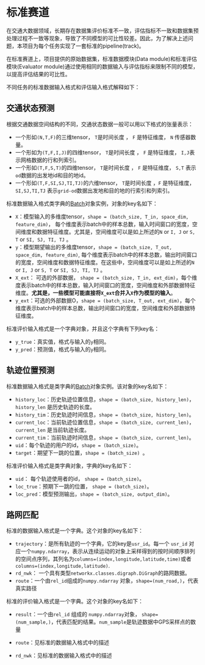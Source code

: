 # 标准赛道

在交通大数据领域，长期存在数据集评价标准不一致，评估指标不一致和数据集预处理过程不一致等现象，导致了不同模型的可比性较差。因此，为了解决上述问题，本项目为每个任务实现了一套标准的pipeline(track)。

在标准赛道上，项目提供的原始数据集，标准数据模块(Data module)和标准评估模块(Evaluator module)通过使用相同的数据输入与评估指标来限制不同的模型，以提高评估结果的可比性。

不同任务的标准数据输入格式和评估输入格式解释如下：

## 交通状态预测

根据交通数据空间结构的不同，交通状态数据一般可以用以下格式的张量表示：

- 一个形如`(N,T,F)`的三维tensor， `T`是时间长度 ， `F` 是特征维度， `N` 传感器数量。
- 一个形如为`(T,F,I,J)`的四维tensor， `T`是时间长度 ， `F` 是特征维度，  `I,J`表示网格数据的行和列索引。
- 一个形如`(T,F,S,T)`的四维tensor， `T`是时间长度 ， `F` 是特征维度，  `S,T` 表示`od`数据的出发地id和目的地id。
- 一个形如`(T,F,SI,SJ,TI,TJ)`的六维tensor， `T`是时间长度 ，`F` 是特征维度，`SI,SJ,TI,TJ` 表示`grid-od`数据出发地和目的地的行索引和列索引。

标准数据输入格式类字典的[Batch](../data/batch.md)对象实例，对象的key名如下：

* `X`：模型输入的多维度tensor，`shape = (batch_size, T_in, space_dim, feature_dim)`， 每个维度表示batch中的样本总数，输入时间窗口的宽度，空间维度和数据特征维度。尤其是，空间维度可以是如上所述的`N` or `I, J` or `S, T` or `SI, SJ, TI, TJ` 。
* `y`：模型期望输出的多维度tensor，`shape = (batch_size, T_out, space_dim, feature_dim)`, 每个维度表示batch中的样本总数，输出时间窗口的宽度，空间维度和数据特征维度。在这些中，空间维度可以是如上所述的`N` or `I, J` or `S, T` or `SI, SJ, TI, TJ` 。
* `X_ext`： 可选的外部数据， `shape = (batch_size, T_in, ext_dim)`，每个维度表示batch中的样本总数，输入时间窗口的宽度，空间维度和外部数据特征维度。**尤其是，一些模型可能直接将`X_ext`合并入`X`作为模型的输入**。
* `y_ext`：可选的外部数据O，`shape = (batch_size, T_out, ext_dim)`，每个维度表示batch中的样本总数，输出时间窗口的宽度，空间维度和外部数据特征维度。

标准评价输入格式是一个字典对象，并且这个字典有下列key名：

- `y_true`：真实值，格式与输入的`y`相同。
- `y_pred`：预测值，格式与输入的`y`相同。

## 轨迹位置预测

标准数据输入格式是类字典的[Batch](../data/batch.md)对象实例。该对象的key名如下：

- `history_loc`：历史轨迹位置信息，`shape = (batch_size, history_len)`，`history_len` 是历史轨迹的长度。
- `history_tim`：历史轨迹时间信息，`shape = (batch_size, history_len)`。
- `current_loc`：当前轨迹位置信息，`shape = (batch_size, current_len)`，`current_len` 是当前轨迹长度。
- `current_tim`：当前轨迹时间信息，`shape = (batch_size, current_len)`。
- `uid`：每个轨迹的用户的id，`shape = (batch_size)`。
- `target`：期望下一跳的位置，`shape = (batch_size) `。

标准评价输入格式是类字典对象，字典的key名如下：

- `uid`： 每个轨迹使用者的id， `shape = (batch_size)`。
- `loc_true`：预期下一跳的位置， `shape = (batch_size)`。
- `loc_pred`：模型预测输出，`shape = (batch_size, output_dim)`。

## 路网匹配

标准的数据输入格式是一个字典。这个对象的key名如下：

* `trajectory`：是所有轨迹的一个字典，它的key是`usr_id`。每一个 `usr_id` 对应一个`numpy.ndarray`，表示从连续运动的对象上采样得到的按时间顺序排列的空间点序列，其列名为`columns=(index,longitude,latitude,time)`或者`columns=(index,longitude,latitude)`.
* `rd_nwk`： 一个具有类型`networkx.classes.digraph.DiGraph`的路网数据。
* `route`：一个由`rel_id`组成的`numpy.ndarray` 对象，`shape=(num_road,)`，代表真实路径

标准的评价输入格式是一个字典。这个对象的key名如下：

* `result`：一个由`rel_id` 组成的 `numpy.ndarray`对象， `shape=(num_sample,)`，代表匹配的结果。`num_sample`是轨迹数据中GPS采样点的数量

* `route`：见标准的数据输入格式中的描述

* `rd_nwk`：见标准的数据输入格式中的描述

  